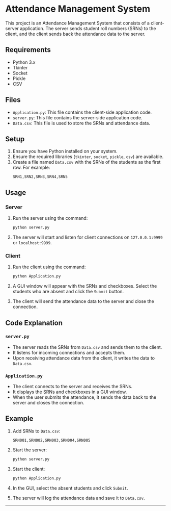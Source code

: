 # Attendance Management System

This project is an Attendance Management System that consists of a client-server application. The server sends student roll numbers (SRNs) to the client, and the client sends back the attendance data to the server.

## Requirements

- Python 3.x
- Tkinter
- Socket
- Pickle
- CSV

## Files

- `Application.py`: This file contains the client-side application code.
- `server.py`: This file contains the server-side application code.
- `Data.csv`: This file is used to store the SRNs and attendance data.

## Setup

1. Ensure you have Python installed on your system.
2. Ensure the required libraries (`tkinter`, `socket`, `pickle`, `csv`) are available.
3. Create a file named `Data.csv` with the SRNs of the students as the first row. For example:
    ```
    SRN1,SRN2,SRN3,SRN4,SRN5
    ```

## Usage

### Server

1. Run the server using the command:
    ```sh
    python server.py
    ```

2. The server will start and listen for client connections on `127.0.0.1:9999` or `localhost:9999`.

### Client

1. Run the client using the command:
    ```sh
    python Application.py
    ```

2. A GUI window will appear with the SRNs and checkboxes. Select the students who are absent and click the `Submit` button.

3. The client will send the attendance data to the server and close the connection.

## Code Explanation

### `server.py`

- The server reads the SRNs from `Data.csv` and sends them to the client.
- It listens for incoming connections and accepts them.
- Upon receiving attendance data from the client, it writes the data to `Data.csv`.

### `Application.py`

- The client connects to the server and receives the SRNs.
- It displays the SRNs and checkboxes in a GUI window.
- When the user submits the attendance, it sends the data back to the server and closes the connection.

## Example

1. Add SRNs to `Data.csv`:
    ```
    SRN001,SRN002,SRN003,SRN004,SRN005
    ```

2. Start the server:
    ```sh
    python server.py
    ```

3. Start the client:
    ```sh
    python Application.py
    ```

4. In the GUI, select the absent students and click `Submit`.

5. The server will log the attendance data and save it to `Data.csv`.

---
